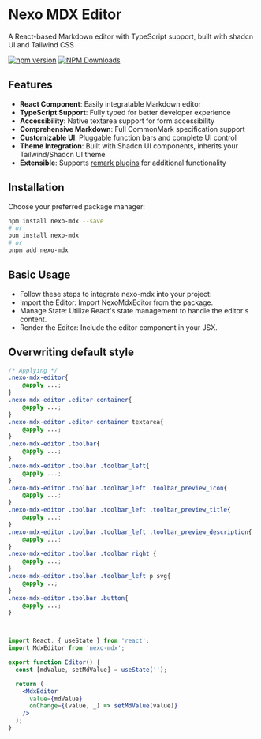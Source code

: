 # Nexo MDX Editor

A React-based Markdown editor with TypeScript support, built with shadcn UI and Tailwind CSS

[![npm version](https://badge.fury.io/js/nexo-mdx.svg)](https://www.npmjs.com/package/nexo-mdx)
[![NPM Downloads](https://img.shields.io/npm/dy/nexo-mdx)](https://www.npmjs.com/package/nexo-mdx)

## Features

- **React Component**: Easily integratable Markdown editor
- **TypeScript Support**: Fully typed for better developer experience
- **Accessibility**: Native textarea support for form accessibility
- **Comprehensive Markdown**: Full CommonMark specification support
- **Customizable UI**: Pluggable function bars and complete UI control
- **Theme Integration**: Built with Shadcn UI components, inherits your Tailwind/Shadcn UI theme
- **Extensible**: Supports [remark plugins](https://github.com/kanakkholwal/remark-plugs) for additional functionality

## Installation

Choose your preferred package manager:

```bash
npm install nexo-mdx --save
# or
bun install nexo-mdx
# or
pnpm add nexo-mdx
```

## Basic Usage

- Follow these steps to integrate nexo-mdx into your project:
- Import the Editor: Import NexoMdxEditor from the package.
- Manage State: Utilize React's state management to handle the editor's content.
- Render the Editor: Include the editor component in your JSX.

## Overwriting default style

```css
/* Applying */
.nexo-mdx-editor{
    @apply ...;
}
.nexo-mdx-editor .editor-container{
    @apply ...;
}
.nexo-mdx-editor .editor-container textarea{
    @apply ...;
}
.nexo-mdx-editor .toolbar{
    @apply ...;
}
.nexo-mdx-editor .toolbar .toolbar_left{
    @apply ...;
}
.nexo-mdx-editor .toolbar .toolbar_left .toolbar_preview_icon{
    @apply ...;
}
.nexo-mdx-editor .toolbar .toolbar_left .toolbar_preview_title{
    @apply ...;
}
.nexo-mdx-editor .toolbar .toolbar_left .toolbar_preview_description{
    @apply ...;
}
.nexo-mdx-editor .toolbar .toolbar_right {
    @apply ...;
}
.nexo-mdx-editor .toolbar .toolbar_left p svg{
    @apply ..;
}
.nexo-mdx-editor .toolbar .button{
    @apply ...;
}
```

```jsx editor.jsx


import React, { useState } from 'react';
import MdxEditor from 'nexo-mdx';

export function Editor() {
  const [mdValue, setMdValue] = useState('');

  return (
    <MdxEditor
      value={mdValue}
      onChange={(value, _) => setMdValue(value)}
    />
  );
}

```

